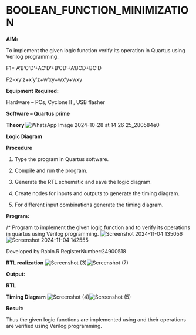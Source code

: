 # BOOLEAN_FUNCTION_MINIMIZATION

**AIM:**

To implement the given logic function verify its operation in Quartus using Verilog programming.

F1= A’B’C’D’+AC’D’+B’CD’+A’BCD+BC’D 

F2=xy’z+x’y’z+w’xy+wx’y+wxy

**Equipment Required:**

Hardware – PCs, Cyclone II , USB flasher

**Software – Quartus prime**

**Theory**
![WhatsApp Image 2024-10-28 at 14 26 25_280584e0](https://github.com/user-attachments/assets/9711b4a4-d739-44b6-a05b-d89646d305a0)

**Logic Diagram**

**Procedure**

1.	Type the program in Quartus software.

2.	Compile and run the program.

3.	Generate the RTL schematic and save the logic diagram.

4.	Create nodes for inputs and outputs to generate the timing diagram.

5.	For different input combinations generate the timing diagram.


**Program:**

/* Program to implement the given logic function and to verify its operations in quartus using Verilog programming. ![Screenshot 2024-11-04 135056](https://github.com/user-attachments/assets/183787d6-8d5a-492f-a3c5-563dd7554f60)![Screenshot 2024-11-04 142555](https://github.com/user-attachments/assets/b4c1f444-7a47-4564-9961-7514a353fe10)



Developed by:Rabin.R RegisterNumber:24900518


**RTL realization**
![Screenshot (3)](https://github.com/user-attachments/assets/a4e4d460-6a77-4a0c-af4f-482c5eaf33d3)![Screenshot (7)](https://github.com/user-attachments/assets/a535bda9-6474-4193-9a7a-25ad0d01022b)


**Output:**

**RTL**

**Timing Diagram**
![Screenshot (4)](https://github.com/user-attachments/assets/ac9df92d-ecca-4063-a330-deca2bafe028)![Screenshot (5)](https://github.com/user-attachments/assets/94869ae7-1833-4dba-a765-f575f9b9377d)


**Result:**

Thus the given logic functions are implemented using and their operations are verified using Verilog programming.

